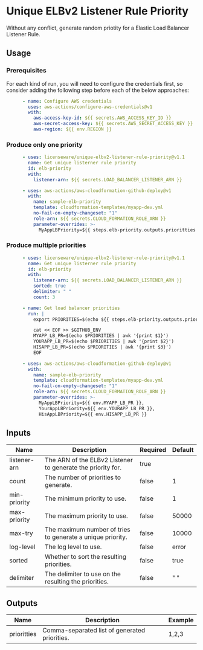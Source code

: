 # Unique ELBv2 Listener Rule Priority

Without any conflict, generate random priotity for a Elastic Load Balancer
Listener Rule.

## Usage

### Prerequisites

For each kind of run, you will need to configure the credentials first, so
consider adding the following step before each of the below approaches:

```yaml
      - name: Configure AWS credentials
        uses: aws-actions/configure-aws-credentials@v1
        with:
          aws-access-key-id: ${{ secrets.AWS_ACCESS_KEY_ID }}
          aws-secret-access-key: ${{ secrets.AWS_SECRET_ACCESS_KEY }}
          aws-region: ${{ env.REGION }}
```

### Produce only one priority

```yaml
      - uses: licenseware/unique-elbv2-listener-rule-priority@v1.1
        name: Get unique listerner rule priority
        id: elb-priority
        with:
          listener-arn: ${{ secrets.LOAD_BALANCER_LISTENER_ARN }}

      - uses: aws-actions/aws-cloudformation-github-deploy@v1
        with:
          name: sample-elb-priority
          template: cloudformation-templates/myapp-dev.yml
          no-fail-on-empty-changeset: "1"
          role-arn: ${{ secrets.CLOUD_FORMATION_ROLE_ARN }}
          parameter-overrides: >-
            MyAppLBPriority=${{ steps.elb-priority.outputs.prioritties }}
```

### Produce multiple priorities

```yaml
      - uses: licenseware/unique-elbv2-listener-rule-priority@v1.1
        name: Get unique listerner rule priority
        id: elb-priority
        with:
          listener-arn: ${{ secrets.LOAD_BALANCER_LISTENER_ARN }}
          sorted: true
          delimiter: " "
          count: 3

      - name: Get load balancer priorities
        run: |
          export PRIORITIES=$(echo ${{ steps.elb-priority.outputs.priorities }})

          cat << EOF >> $GITHUB_ENV
          MYAPP_LB_PR=$(echo $PRIORITIES | awk '{print $1}')
          YOURAPP_LB_PR=$(echo $PRIORITIES | awk '{print $2}')
          HISAPP_LB_PR=$(echo $PRIORITIES | awk '{print $3}')
          EOF

      - uses: aws-actions/aws-cloudformation-github-deploy@v1
        with:
          name: sample-elb-priority
          template: cloudformation-templates/myapp-dev.yml
          no-fail-on-empty-changeset: "1"
          role-arn: ${{ secrets.CLOUD_FORMATION_ROLE_ARN }}
          parameter-overrides: >-
            MyAppLBPriority=${{ env.MYAPP_LB_PR }},
            YourAppLBPriority=${{ env.YOURAPP_LB_PR }},
            HisAppLBPriority=${{ env.HISAPP_LB_PR }}
```

## Inputs

| Name | Description | Required | Default |
|------|-------------|----------|---------|
| listener-arn | The ARN of the ELBv2 Listener to generate the priority for. | true |
| count | The number of priorities to generate. | false | 1 |
| min-priority | The minimum priority to use. | false | 1 |
| max-priority | The maximum priority to use. | false | 50000 |
| max-try | The maximum number of tries to generate a unique priority. | false | 10000 |
| log-level | The log level to use. | false | error |
| sorted | Whether to sort the resulting priorities. | false | true |
| delimiter | The delimiter to use on the resulting the priorities. | false | " " |

## Outputs

| Name | Description | Example |
|------|-------------|---------|
| prioritties | Comma-separated list of generated priorities. | 1,2,3 |
